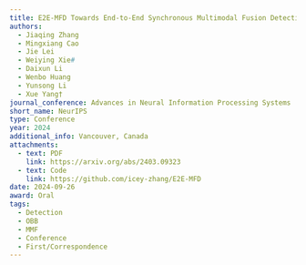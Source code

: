 ```yaml
---
title: E2E-MFD Towards End-to-End Synchronous Multimodal Fusion Detection
authors:
  - Jiaqing Zhang
  - Mingxiang Cao
  - Jie Lei
  - Weiying Xie#
  - Daixun Li
  - Wenbo Huang
  - Yunsong Li
  - Xue Yang†
journal_conference: Advances in Neural Information Processing Systems
short_name: NeurIPS
type: Conference
year: 2024
additional_info: Vancouver, Canada
attachments:
  - text: PDF
    link: https://arxiv.org/abs/2403.09323
  - text: Code
    link: https://github.com/icey-zhang/E2E-MFD
date: 2024-09-26
award: Oral
tags:
  - Detection
  - OBB
  - MMF
  - Conference
  - First/Correspondence
---
```

